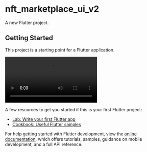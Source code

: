 # nft_marketplace_ui_v2

A new Flutter project.

## Getting Started

This project is a starting point for a Flutter application.

![pimp_my_button-showcase](/Demo.mp4 "pimp_my_button-showcase")

A few resources to get you started if this is your first Flutter project:

- [Lab: Write your first Flutter app](https://docs.flutter.dev/get-started/codelab)
- [Cookbook: Useful Flutter samples](https://docs.flutter.dev/cookbook)

For help getting started with Flutter development, view the
[online documentation](https://docs.flutter.dev/), which offers tutorials,
samples, guidance on mobile development, and a full API reference.
